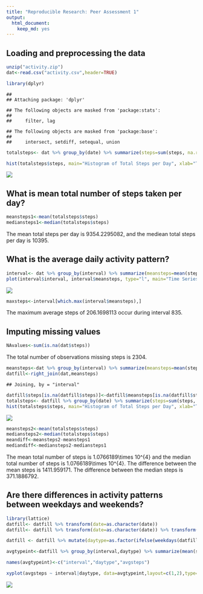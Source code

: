 ```yaml
---
title: "Reproducible Research: Peer Assessment 1"
output: 
  html_document:
    keep_md: yes
---
```



## Loading and preprocessing the data

```r
unzip("activity.zip")
dat<-read.csv("activity.csv",header=TRUE)

library(dplyr)
```

```
## 
## Attaching package: 'dplyr'
```

```
## The following objects are masked from 'package:stats':
## 
##     filter, lag
```

```
## The following objects are masked from 'package:base':
## 
##     intersect, setdiff, setequal, union
```

```r
totalsteps<- dat %>% group_by(date) %>% summarize(steps=sum(steps, na.rm=TRUE))

hist(totalsteps$steps, main="Histogram of Total Steps per Day", xlab="Total Steps")
```

![](PA1_template_files/figure-html/unnamed-chunk-1-1.png)<!-- -->



## What is mean total number of steps taken per day?

```r
meansteps1<-mean(totalsteps$steps)
mediansteps1<-median(totalsteps$steps)
```

The mean total steps per day is 9354.2295082, and the mediean total steps per day is 10395.

## What is the average daily activity pattern?

```r
interval<- dat %>% group_by(interval) %>% summarize(meansteps=mean(steps, na.rm=TRUE))
plot(interval$interval, interval$meansteps, type="l", main="Time Series Plot of Mean Steps by Interval", xlab="5 Minute Interval", ylab="Mean Steps")
```

![](PA1_template_files/figure-html/unnamed-chunk-3-1.png)<!-- -->

```r
maxsteps<-interval[which.max(interval$meansteps),]
```

The maximum average steps of 206.1698113 occur during interval 835.


## Imputing missing values

```r
NAvalues<-sum(is.na(dat$steps))
```
The total number of observations missing steps is 2304.


```r
meansteps<-dat %>% group_by(interval) %>% summarize(meansteps=mean(steps, na.rm=TRUE))
datfill<-right_join(dat,meansteps)
```

```
## Joining, by = "interval"
```

```r
datfill$steps[is.na(datfill$steps)]<-datfill$meansteps[is.na(datfill$steps)]
totalsteps<- datfill %>% group_by(date) %>% summarize(steps=sum(steps, na.rm=TRUE))
hist(totalsteps$steps, main="Histogram of Total Steps per Day", xlab="Total Steps")
```

![](PA1_template_files/figure-html/unnamed-chunk-5-1.png)<!-- -->

```r
meansteps2<-mean(totalsteps$steps)
mediansteps2<-median(totalsteps$steps)
meandiff<-meansteps2-meansteps1
mediandiff<-mediansteps2-mediansteps1
```
The mean total number of steps is 1.0766189\times 10^{4} and the median total number of steps is 1.0766189\times 10^{4}. The difference between the mean steps is 1411.959171. The difference between the median steps is 371.1886792.


## Are there differences in activity patterns between weekdays and weekends?

```r
library(lattice)
datfill<- datfill %>% transform(date=as.character(date))
datfill<- datfill %>% transform(date=as.character(date)) %>% transform(date=strptime(date,"%Y-%m-%d")) %>% transform(date=as.POSIXct(date))

datfill <- datfill %>% mutate(daytype=as.factor(ifelse(weekdays(datfill$date) %in% c("Saturday","Sunday"),"weekend","weekday")))

avgtypeint<-datfill %>% group_by(interval,daytype) %>% summarize(mean(steps))

names(avgtypeint)<-c("interval","daytype","avgsteps")

xyplot(avgsteps ~ interval|daytype, data=avgtypeint,layout=c(1,2),type="l",xlab="Five Minute Interval",ylab="Average Total Steps Taken")
```

![](PA1_template_files/figure-html/unnamed-chunk-6-1.png)<!-- -->

